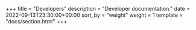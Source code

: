 +++
title = "Developers"
description = "Developer documentation."
date = 2022-09-13T23:30:00+00:00
sort_by = "weight"
weight = 1
template = "docs/section.html"
+++
